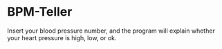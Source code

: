 # BPM-Teller
Insert your blood pressure number, and the program will explain whether your heart pressure is high, low, or ok.
